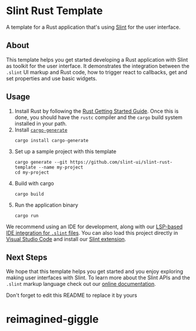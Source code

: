# Slint Rust Template

A template for a Rust application that's using [Slint](https://slint.rs) for the user interface.

## About

This template helps you get started developing a Rust application with Slint as toolkit
for the user interface. It demonstrates the integration between the `.slint` UI markup and
Rust code, how to trigger react to callbacks, get and set properties and use basic widgets.

## Usage

1. Install Rust by following the [Rust Getting Started Guide](https://www.rust-lang.org/learn/get-started).
   Once this is done, you should have the ```rustc``` compiler and the ```cargo``` build system installed in your path.
2. Install [`cargo-generate`](https://github.com/cargo-generate/cargo-generate)
    ```
    cargo install cargo-generate
    ```
3. Set up a sample project with this template
    ```
    cargo generate --git https://github.com/slint-ui/slint-rust-template --name my-project
    cd my-project
    ```
3. Build with cargo
    ```
    cargo build
    ```
4. Run the application binary
     ```
     cargo run
     ```

We recommend using an IDE for development, along with our [LSP-based IDE integration for `.slint` files](https://github.com/slint-ui/slint/blob/master/tools/lsp/README.md). You can also load this project directly in [Visual Studio Code](https://code.visualstudio.com) and install our [Slint extension](https://marketplace.visualstudio.com/items?itemName=Slint.slint).

## Next Steps

We hope that this template helps you get started and you enjoy exploring making user interfaces with Slint. To learn more
about the Slint APIs and the `.slint` markup language check out our [online documentation](https://slint.dev/docs).

Don't forget to edit this README to replace it by yours
# reimagined-giggle
